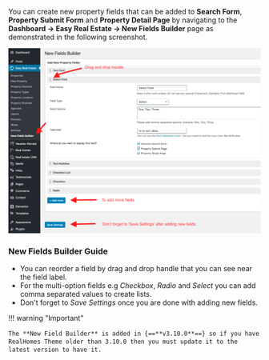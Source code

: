 You can create new property fields that can be added to **Search Form**, **Property Submit Form** and **Property Detail Page** by navigating to the **Dashboard → Easy Real Estate → New Fields Builder** page as demonstrated in the following screenshot. 

![New Fields Builder](images/other-features/new-fields-builder.png)

### **New Fields Builder Guide**
- You can reorder a field by drag and drop handle that you can see near the field label.
- For the multi-option fields e.g *Checkbox*, *Radio* and *Select* you can add comma separated values to create lists.
- Don't forget to *Save Settings* once you are done with adding new fields.

!!! warning "Important"

    The **New Field Builder** is added in {==**v3.10.0**==} so if you have RealHomes Theme older than 3.10.0 then you must update it to the latest version to have it.